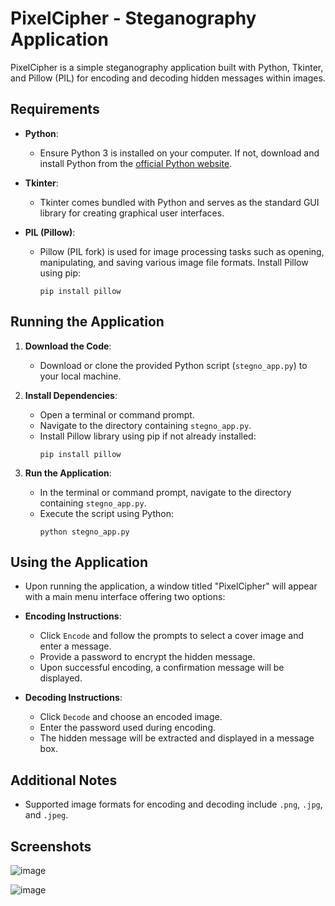 # PixelCipher - Steganography Application

PixelCipher is a simple steganography application built with Python, Tkinter, and Pillow (PIL) for encoding and decoding hidden messages within images.

## Requirements

- **Python**:
  - Ensure Python 3 is installed on your computer. If not, download and install Python from the [official Python website](https://www.python.org/downloads/).

- **Tkinter**:
  - Tkinter comes bundled with Python and serves as the standard GUI library for creating graphical user interfaces.

- **PIL (Pillow)**:
  - Pillow (PIL fork) is used for image processing tasks such as opening, manipulating, and saving various image file formats. Install Pillow using pip:
    ```
    pip install pillow
    ```

## Running the Application

1. **Download the Code**:
   - Download or clone the provided Python script (`stegno_app.py`) to your local machine.

2. **Install Dependencies**:
   - Open a terminal or command prompt.
   - Navigate to the directory containing `stegno_app.py`.
   - Install Pillow library using pip if not already installed:
     ```
     pip install pillow
     ```

3. **Run the Application**:
   - In the terminal or command prompt, navigate to the directory containing `stegno_app.py`.
   - Execute the script using Python:
     ```
     python stegno_app.py
     ```

## Using the Application

- Upon running the application, a window titled "PixelCipher" will appear with a main menu interface offering two options:

- **Encoding Instructions**:
  - Click `Encode` and follow the prompts to select a cover image and enter a message.
  - Provide a password to encrypt the hidden message.
  - Upon successful encoding, a confirmation message will be displayed.

- **Decoding Instructions**:
  - Click `Decode` and choose an encoded image.
  - Enter the password used during encoding.
  - The hidden message will be extracted and displayed in a message box.

## Additional Notes

- Supported image formats for encoding and decoding include `.png`, `.jpg`, and `.jpeg`.

## Screenshots

![image](https://github.com/Vaniluthra/Pixel-Cipher/assets/94587714/e437519a-9dbe-4a21-aa17-3549812c2a5c)

![image](https://github.com/Vaniluthra/Pixel-Cipher/assets/94587714/203c53f4-9dd4-4999-a67e-4592a7d3cf52)

